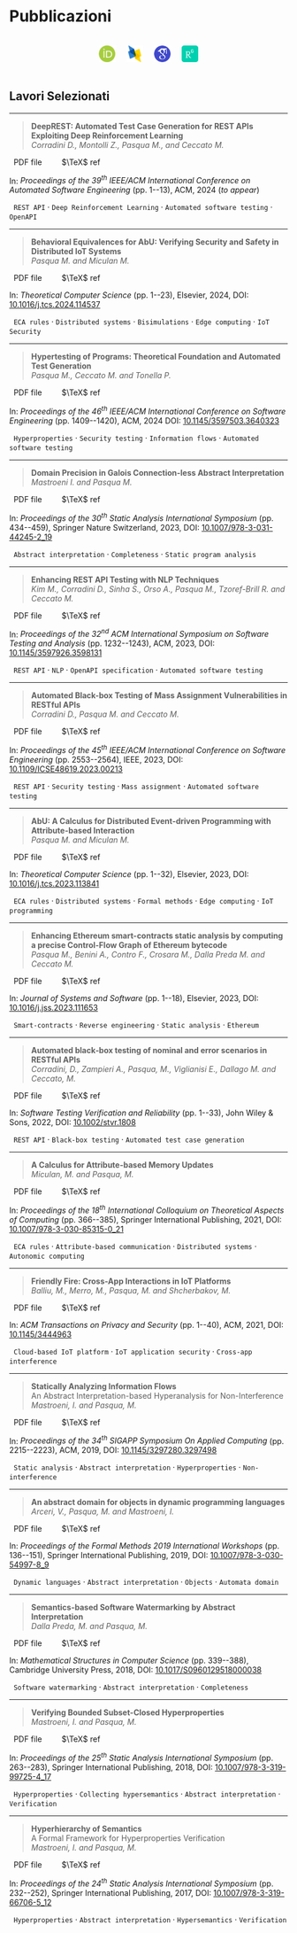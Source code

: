 # Pubblicazioni


<br>

<center>
    <a href="https://orcid.org/0000-0002-9475-4836" target="_blank" rel="noopener noreferrer"><img title="ORCID" width="30" height="30" src="imgs/orcid.png"></a> &nbsp; &nbsp;
    <a href="https://dblp.org/pid/197/7261.html" target="_blank" rel="noopener noreferrer"><img title="dblp" width="30" height="30" src="imgs/dblp.png"></a> &nbsp; &nbsp;
    <a href="https://scholar.google.com/citations?user=3Rdr8qkAAAAJ" target="_blank" rel="noopener noreferrer"><img title="Google Scholar" width="30" height="30" src="imgs/scholar.png"></a> &nbsp; &nbsp;
    <a href="https://www.researchgate.net/profile/Michele-Pasqua-3" target="_blank" rel="noopener noreferrer"><img title="ResearchGate" width="30" height="30" src="imgs/researchgate.png"></a>
</center>

<br>

## Lavori Selezionati

---

> **DeepREST: Automated Test Case Generation for REST APIs Exploiting Deep Reinforcement Learning** <br> *Corradini D., Montolli Z., Pasqua M., and Ceccato M.*

<a href="pdfs/ASE24.pdf" target="_blank" rel="noopener noreferrer"><i class="fas fa-file-pdf"></i></a> &nbsp; PDF file &nbsp; &nbsp; &nbsp; <a href="bibs/ASE24.bib"><i class="fas fa-quote-right"></i></a> &nbsp; $\TeX$ ref

In: *Proceedings of the 39<sup>th</sup> IEEE/ACM  International Conference on Automated Software Engineering* (pp. 1--13), ACM, 2024 (*to appear*)

<i class="fas fa-tags"></i> &nbsp; `REST API` &middot; `Deep Reinforcement Learning` &middot; `Automated software testing` &middot; `OpenAPI`

---

> **Behavioral Equivalences for AbU: Verifying Security and Safety in Distributed IoT Systems** <br> *Pasqua M. and Miculan M.*

<a href="pdfs/TCS24.pdf" target="_blank" rel="noopener noreferrer"><i class="fas fa-file-pdf"></i></a> &nbsp; PDF file &nbsp; &nbsp; &nbsp; <a href="bibs/TCS24.bib"><i class="fas fa-quote-right"></i></a> &nbsp; $\TeX$ ref

In: *Theoretical Computer Science* (pp. 1--23), Elsevier, 2024, DOI: [10.1016/j.tcs.2024.114537](https://doi.org/10.1016/j.tcs.2024.114537)

<i class="fas fa-tags"></i> &nbsp; `ECA rules` &middot; `Distributed systems` &middot; `Bisimulations` &middot; `Edge computing` &middot; `IoT Security`

---

> **Hypertesting of Programs: Theoretical Foundation and Automated Test Generation** <br> *Pasqua M., Ceccato M. and Tonella P.*

<a href="pdfs/ICSE24.pdf" target="_blank" rel="noopener noreferrer"><i class="fas fa-file-pdf"></i></a> &nbsp; PDF file &nbsp; &nbsp; &nbsp; <a href="bibs/ICSE24.bib"><i class="fas fa-quote-right"></i></a> &nbsp; $\TeX$ ref

In: *Proceedings of the 46<sup>th</sup> IEEE/ACM International Conference on Software Engineering* (pp. 1409--1420), ACM, 2024 DOI: [10.1145/3597503.3640323](https://doi.org/10.1145/3597503.3640323)

<i class="fas fa-tags"></i> &nbsp; `Hyperproperties` &middot; `Security testing` &middot; `Information flows` &middot; `Automated software testing`

---

> **Domain Precision in Galois Connection-less Abstract Interpretation** <br> *Mastroeni I. and Pasqua M.*

<a href="pdfs/SAS23.pdf" target="_blank" rel="noopener noreferrer"><i class="fas fa-file-pdf"></i></a> &nbsp; PDF file &nbsp; &nbsp; &nbsp; <a href="bibs/SAS23.bib"><i class="fas fa-quote-right"></i></a> &nbsp; $\TeX$ ref

In: *Proceedings of the 30<sup>th</sup> Static Analysis International Symposium* (pp. 434--459), Springer Nature Switzerland, 2023, DOI: [10.1007/978-3-031-44245-2_19](https://doi.org/10.1007/978-3-031-44245-2_19)

<i class="fas fa-tags"></i> &nbsp; `Abstract interpretation` &middot; `Completeness` &middot; `Static program analysis`

---

> **Enhancing REST API Testing with NLP Techniques** <br> *Kim M., Corradini D., Sinha S., Orso A., Pasqua M., Tzoref-Brill R. and Ceccato M.*

<a href="pdfs/ISSTA23.pdf" target="_blank" rel="noopener noreferrer"><i class="fas fa-file-pdf"></i></a> &nbsp; PDF file &nbsp; &nbsp; &nbsp; <a href="bibs/ISSTA23.bib"><i class="fas fa-quote-right"></i></a> &nbsp; $\TeX$ ref

In: *Proceedings of the 32<sup>nd</sup> ACM International Symposium on Software Testing and Analysis* (pp. 1232--1243), ACM, 2023, DOI: [10.1145/3597926.3598131](https://dl.acm.org/doi/pdf/10.1145/3597926.3598131)

<i class="fas fa-tags"></i> &nbsp; `REST API` &middot; `NLP` &middot; `OpenAPI specification` &middot; `Automated software testing`

---

> **Automated Black-box Testing of Mass Assignment Vulnerabilities in RESTful APIs** <br> *Corradini D., Pasqua M. and Ceccato M.*

<a href="pdfs/ICSE23.pdf" target="_blank" rel="noopener noreferrer"><i class="fas fa-file-pdf"></i></a> &nbsp; PDF file &nbsp; &nbsp; &nbsp; <a href="bibs/ICSE23.bib"><i class="fas fa-quote-right"></i></a> &nbsp; $\TeX$ ref

In: *Proceedings of the 45<sup>th</sup> IEEE/ACM International Conference on Software Engineering* (pp. 2553--2564), IEEE, 2023, DOI: [10.1109/ICSE48619.2023.00213](https://doi.org/10.1109/ICSE48619.2023.00213)

<i class="fas fa-tags"></i> &nbsp; `REST API` &middot; `Security testing` &middot; `Mass assignment` &middot; `Automated software testing`

---

> **AbU: A Calculus for Distributed Event-driven Programming with Attribute-based Interaction** <br> *Pasqua M. and Miculan M.*

<a href="pdfs/TCS23.pdf" target="_blank" rel="noopener noreferrer"><i class="fas fa-file-pdf"></i></a> &nbsp; PDF file &nbsp; &nbsp; &nbsp; <a href="bibs/TCS23.bib"><i class="fas fa-quote-right"></i></a> &nbsp; $\TeX$ ref

In: *Theoretical Computer Science* (pp. 1--32), Elsevier, 2023, DOI: [10.1016/j.tcs.2023.113841](https://doi.org/10.1016/j.tcs.2023.113841)

<i class="fas fa-tags"></i> &nbsp; `ECA rules` &middot; `Distributed systems` &middot; `Formal methods` &middot; `Edge computing` &middot; `IoT programming`

---

> **Enhancing Ethereum smart-contracts static analysis by computing a precise Control-Flow Graph of Ethereum bytecode** <br> *Pasqua M., Benini A., Contro F., Crosara M., Dalla Preda M. and Ceccato M.*

<a href="pdfs/JSS23.pdf" target="_blank" rel="noopener noreferrer"><i class="fas fa-file-pdf"></i></a> &nbsp; PDF file &nbsp; &nbsp; &nbsp; <a href="bibs/JSS23.bib"><i class="fas fa-quote-right"></i></a> &nbsp; $\TeX$ ref

In: *Journal of Systems and Software* (pp. 1--18), Elsevier, 2023, DOI: [10.1016/j.jss.2023.111653](https://doi.org/10.1016/j.jss.2023.111653)

<i class="fas fa-tags"></i> &nbsp; `Smart-contracts` &middot; `Reverse engineering` &middot; `Static analysis` &middot; `Ethereum`

---

> **Automated black‐box testing of nominal and error scenarios in RESTful APIs** <br> *Corradini, D., Zampieri A., Pasqua, M., Viglianisi E., Dallago M. and Ceccato, M.*

<a href="pdfs/STVR22.pdf" target="_blank" rel="noopener noreferrer"><i class="fas fa-file-pdf"></i></a> &nbsp; PDF file &nbsp; &nbsp; &nbsp; <a href="bibs/STVR22.bib"><i class="fas fa-quote-right"></i></a> &nbsp; $\TeX$ ref

In: *Software Testing Verification and Reliability* (pp. 1--33), John Wiley &amp; Sons, 2022, DOI: [10.1002/stvr.1808](https://doi.org/10.1002/stvr.1808)

<i class="fas fa-tags"></i> &nbsp; `REST API` &middot; `Black-box testing` &middot; `Automated test case generation`

---

> **A Calculus for Attribute-based Memory Updates** <br> *Miculan, M. and Pasqua, M.*

<a href="pdfs/ICTAC21.pdf" target="_blank" rel="noopener noreferrer"><i class="fas fa-file-pdf"></i></a> &nbsp; PDF file &nbsp; &nbsp; &nbsp; <a href="bibs/ICTAC21.bib"><i class="fas fa-quote-right"></i></a> &nbsp; $\TeX$ ref

In: *Proceedings of the 18<sup>th</sup> International Colloquium on Theoretical Aspects of Computing* (pp. 366--385), Springer International Publishing, 2021, DOI: [10.1007/978-3-030-85315-0_21](https://doi.org/10.1007/978-3-030-85315-0_21)

<i class="fas fa-tags"></i> &nbsp; `ECA rules` &middot; `Attribute-based communication` &middot; `Distributed systems` &middot; `Autonomic computing`

---

> **Friendly Fire: Cross-App Interactions in IoT Platforms** <br> *Balliu, M., Merro, M., Pasqua, M. and Shcherbakov, M.*

<a href="pdfs/TOPS21.pdf" target="_blank" rel="noopener noreferrer"><i class="fas fa-file-pdf"></i></a> &nbsp; PDF file &nbsp; &nbsp; &nbsp; <a href="bibs/TOPS21.bib"><i class="fas fa-quote-right"></i></a> &nbsp; $\TeX$ ref

In: *ACM Transactions on Privacy and Security* (pp. 1--40), ACM, 2021, DOI: [10.1145/3444963](https://doi.org/10.1145/3444963)

<i class="fas fa-tags"></i> &nbsp; `Cloud-based IoT platform` &middot; `IoT application security` &middot; `Cross-app interference`

---

> **Statically Analyzing Information Flows** <br> An Abstract Interpretation-based Hyperanalysis for Non-Interference <br> *Mastroeni, I. and Pasqua, M.*

<a href="pdfs/SAC19.pdf" target="_blank" rel="noopener noreferrer"><i class="fas fa-file-pdf"></i></a> &nbsp; PDF file &nbsp; &nbsp; &nbsp; <a href="bibs/SAC19.bib"><i class="fas fa-quote-right"></i></a> &nbsp; $\TeX$ ref

In: *Proceedings of the 34<sup>th</sup> SIGAPP Symposium On Applied Computing* (pp. 2215--2223), ACM, 2019, DOI: [10.1145/3297280.3297498](https://doi.org/10.1145/3297280.3297498)

<i class="fas fa-tags"></i> &nbsp; `Static analysis` &middot; `Abstract interpretation` &middot; `Hyperproperties` &middot; `Non-interference`

---

> **An abstract domain for objects in dynamic programming languages** <br> *Arceri, V., Pasqua, M. and Mastroeni, I.*

<a href="pdfs/FMW19.pdf" target="_blank" rel="noopener noreferrer"><i class="fas fa-file-pdf"></i></a> &nbsp; PDF file &nbsp; &nbsp; &nbsp; <a href="bibs/FMW19.bib"><i class="fas fa-quote-right"></i></a> &nbsp; $\TeX$ ref

In: *Proceedings of the Formal Methods 2019 International Workshops* (pp. 136--151), Springer International Publishing, 2019, DOI: [10.1007/978-3-030-54997-8_9](https://doi.org/10.1007/978-3-030-54997-8_9)

<i class="fas fa-tags"></i> &nbsp; `Dynamic languages` &middot; `Abstract interpretation` &middot; `Objects` &middot; `Automata domain`

---

> **Semantics-based Software Watermarking by Abstract Interpretation** <br> *Dalla Preda, M. and Pasqua, M.*

<a href="pdfs/MSCS18.pdf" target="_blank" rel="noopener noreferrer"><i class="fas fa-file-pdf"></i></a> &nbsp; PDF file &nbsp; &nbsp; &nbsp; <a href="bibs/MSCS18.bib"><i class="fas fa-quote-right"></i></a> &nbsp; $\TeX$ ref

In: *Mathematical Structures in Computer Science* (pp. 339--388), Cambridge University Press, 2018, DOI: [10.1017/S0960129518000038](https://doi.org/10.1017/S0960129518000038)

<i class="fas fa-tags"></i> &nbsp; `Software watermarking` &middot; `Abstract interpretation` &middot; `Completeness`

---

> **Verifying Bounded Subset-Closed Hyperproperties** <br> *Mastroeni, I. and Pasqua, M.*

<a href="pdfs/SAS18.pdf" target="_blank" rel="noopener noreferrer"><i class="fas fa-file-pdf"></i></a> &nbsp; PDF file &nbsp; &nbsp; &nbsp; <a href="bibs/SAS18.bib"><i class="fas fa-quote-right"></i></a> &nbsp; $\TeX$ ref

In: *Proceedings of the 25<sup>th</sup> Static Analysis International Symposium* (pp. 263--283), Springer International Publishing, 2018, DOI: [10.1007/978-3-319-99725-4_17](https://doi.org/10.1007/978-3-319-99725-4_17)

<i class="fas fa-tags"></i> &nbsp; `Hyperproperties` &middot; `Collecting hypersemantics` &middot; `Abstract interpretation` &middot; `Verification`

---

> **Hyperhierarchy of Semantics** <br> A Formal Framework for Hyperproperties Verification <br> *Mastroeni, I. and Pasqua, M.*

<a href="pdfs/SAS17.pdf" target="_blank" rel="noopener noreferrer"><i class="fas fa-file-pdf"></i></a> &nbsp; PDF file &nbsp; &nbsp; &nbsp; <a href="bibs/SAS17.bib"><i class="fas fa-quote-right"></i></a> &nbsp; $\TeX$ ref

In: *Proceedings of the 24<sup>th</sup> Static Analysis International Symposium* (pp. 232--252), Springer International Publishing, 2017, DOI: [10.1007/978-3-319-66706-5_12](https://doi.org/10.1007/978-3-319-66706-5_12)

<i class="fas fa-tags"></i> &nbsp; `Hyperproperties` &middot; `Abstract interpretation` &middot; `Hypersemantics` &middot; `Verification`

<br><br>

